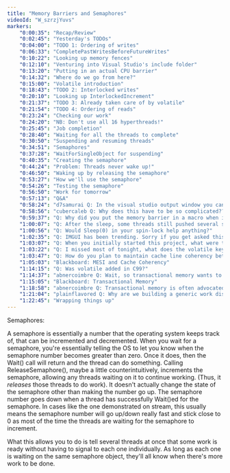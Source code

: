 ```yaml
---
title: "Memory Barriers and Semaphores"
videoId: "W_szrzjYuvs"
markers:
	"0:00:35": "Recap/Review"
	"0:02:45": "Yesterday's TODOs"
	"0:04:00": "TODO 1: Ordering of writes"
	"0:06:33": "CompletePastWritesBeforeFutureWrites"
	"0:10:22": "Looking up memory fences"
	"0:12:10": "Venturing into Visual Studio's include folder"
	"0:13:20": "Putting in an actual CPU barrier"
	"0:14:32": "Where do we go from here?"
	"0:15:00": "Volatile introduction"
	"0:18:43": "TODO 2: Interlocked writes"
	"0:20:10": "Looking up InterlockedIncrement"
	"0:21:37": "TODO 3: Already taken care of by volatile"
	"0:21:54": "TODO 4: Ordering of reads"
	"0:23:24": "Checking our work"
	"0:24:20": "NB: Don't use all 16 hyperthreads!"
	"0:25:45": "Job completion"
	"0:28:40": "Waiting for all the threads to complete"
	"0:30:50": "Suspending and resuming threads"
	"0:34:51": "Semaphores"
	"0:37:28": "WaitForSingleObject for suspending"
	"0:40:35": "Creating the semaphore"
	"0:44:24": "Problem: Threads never wake up!"
	"0:46:50": "Waking up by releasing the semaphore"
	"0:53:27": "How we'll use the semaphore"
	"0:54:26": "Testing the semaphore"
	"0:56:50": "Work for tomorrow"
    "0:57:13": "Q&A"
	"0:58:24": "d7samurai Q: In the visual studio output window you can right click and deselect some of the stuff"
	"0:58:56": "cubercaleb Q: Why does this have to be so complicated??"
	"0:59:37": "Q: Why did you put the memory barrier in a macro when it's platform-specific code?"
	"1:00:07": "Q: After the sleep, some threads still pushed several strings, leaving out some of the other threads"
	"1:00:56": "Q: Would Sleep(0) in your spin-lock help anything?"
	"1:02:35": "Q: IMGUI has been trending. Sorry if you get asked this more than you like to."
	"1:03:07": "Q: When you initially started this project, what were the first 5 things you coded and why?"
	"1:03:22": "Q: I missed most of tonight, what does the volatile keyword mean?"
	"1:03:47": "Q: How do you plan to maintain cache line coherency between processors? Can physical CPUs share a cache line?"
	"1:05:03": "Blackboard: MESI and Cache Coherency"
	"1:14:15": "Q: Was volatile added in C99?"
	"1:14:37": "abnercoimbre Q: Wait, so transactional memory wants to simplify concurrent programming by allowing a chunk of load/store instructions to execute in atomically. Have you messed with this?"
	"1:15:05": "Blackboard: Transactional Memory"
	"1:18:58": "abnercoimbre Q: Transactional memory is often advocated as an easier-to-use replacement for locks that avoids any possibility of a deadlock, so I wanted your thoughts."
	"1:21:04": "plainflavored Q: Why are we building a generic work distribution when the tiled renderer is designed to cleanly split up the work anyway?"
	"1:22:45": "Wrapping things up"
---
```


Semaphores:

A semaphore is essentially a number that the operating system keeps track of, that can be incremented and decremented.
When you wait for a semaphore, you're essentially telling the OS to let you know when the semaphore number becomes
greater than zero. Once it does, then the Wait() call will return and the thread can do something. Calling
ReleaseSemaphore(), maybe a little counterintuitively, increments the semaphore, allowing any threads waiting on it to
continue working. (Thus, it *releases* those threads to do work). It doesn't actually change the state of the semaphore
other than making the number go up. The semaphore number goes down when a thread has successfully Wait()ed for the
semaphore. In cases like the one demonstrated on stream, this usually means the semaphore number will go up/down really
fast and stick close to 0 as most of the time the threads are waiting for the semaphore to increment.

What this allows you to do is tell several threads at once that some work is ready without having to signal to each one
individually. As long as each one is waiting on the same semaphore object, they'll all know when there's more work to be
done.
